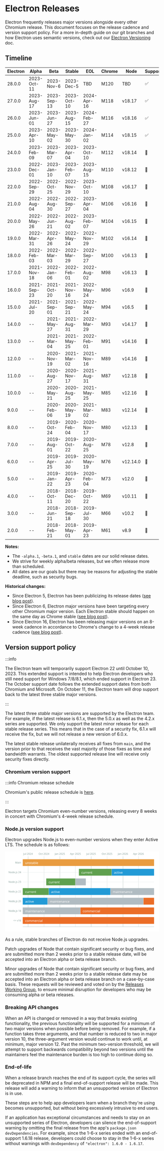 # Electron Releases

Electron frequently releases major versions alongside every other Chromium release.
This document focuses on the release cadence and version support policy.
For a more in-depth guide on our git branches and how Electron uses semantic versions,
check out our [Electron Versioning](./electron-versioning.md) doc.

## Timeline

| Electron | Alpha | Beta | Stable | EOL | Chrome | Node | Supported |
| ------- | ----- | ------- | ------ | ------ | ---- | ---- | ---- |
| 28.0.0 |  2023-Oct-11 | 2023-Nov-6 | 2023-Dec-5 | TBD | M120 | TBD | ✅ |
| 27.0.0 |  2023-Aug-17 | 2023-Sep-13 | 2023-Oct-10 | 2024-Apr-16 | M118 | v18.17 | ✅ |
| 26.0.0 | 2023-Jun-01 | 2023-Jun-27 | 2023-Aug-15 | 2024-Feb-27 | M116 | v18.16 | ✅ |
| 25.0.0 | 2023-Apr-10 | 2023-May-02 | 2023-May-30 | 2024-Jan-02 | M114 | v18.15 | ✅ |
| 24.0.0 | 2023-Feb-09 | 2023-Mar-07 | 2023-Apr-04 | 2023-Oct-10 | M112 | v18.14 | 🚫 |
| 23.0.0 | 2022-Dec-01 | 2023-Jan-10 | 2023-Feb-07 | 2023-Aug-15 | M110 | v18.12 | 🚫 |
| 22.0.0 | 2022-Sep-29 | 2022-Oct-25 | 2022-Nov-29 | 2023-Oct-10 | M108 | v16.17 | 🚫 |
| 21.0.0 | 2022-Aug-04 | 2022-Aug-30 | 2022-Sep-27 | 2023-Apr-04 | M106 | v16.16 | 🚫 |
| 20.0.0 | 2022-May-26 | 2022-Jun-21 | 2022-Aug-02 | 2023-Feb-07 | M104 | v16.15 | 🚫 |
| 19.0.0 | 2022-Mar-31 | 2022-Apr-26 | 2022-May-24 | 2022-Nov-29 | M102 | v16.14 | 🚫 |
| 18.0.0 | 2022-Feb-03 | 2022-Mar-03 | 2022-Mar-29 | 2022-Sep-27 | M100 | v16.13 | 🚫 |
| 17.0.0 | 2021-Nov-18 | 2022-Jan-06 | 2022-Feb-01 | 2022-Aug-02 | M98 | v16.13 | 🚫 |
| 16.0.0 | 2021-Sep-23 | 2021-Oct-20 | 2021-Nov-16 | 2022-May-24 | M96 | v16.9 | 🚫 |
| 15.0.0 | 2021-Jul-20 | 2021-Sep-01 | 2021-Sep-21 | 2022-May-24 | M94 | v16.5 | 🚫 |
| 14.0.0 | -- | 2021-May-27 | 2021-Aug-31 | 2022-Mar-29 | M93 | v14.17 | 🚫 |
| 13.0.0 | -- | 2021-Mar-04 | 2021-May-25 | 2022-Feb-01 | M91 | v14.16 | 🚫 |
| 12.0.0 | -- | 2020-Nov-19 | 2021-Mar-02 | 2021-Nov-16 | M89 | v14.16 | 🚫 |
| 11.0.0 | -- | 2020-Aug-27 | 2020-Nov-17 | 2021-Aug-31 | M87 | v12.18 | 🚫 |
| 10.0.0 | -- | 2020-May-21 | 2020-Aug-25 | 2021-May-25 | M85 | v12.16 | 🚫 |
| 9.0.0 | -- | 2020-Feb-06 | 2020-May-19 | 2021-Mar-02 | M83 | v12.14 | 🚫 |
| 8.0.0 | -- | 2019-Oct-24 | 2020-Feb-04 | 2020-Nov-17 | M80 | v12.13 | 🚫 |
| 7.0.0 | -- | 2019-Aug-01 | 2019-Oct-22 | 2020-Aug-25 | M78 | v12.8 | 🚫 |
| 6.0.0 | -- | 2019-Apr-25 | 2019-Jul-30 | 2020-May-19 | M76 | v12.14.0 | 🚫 |
| 5.0.0 | -- | 2019-Jan-22 | 2019-Apr-23 | 2020-Feb-04 | M73 | v12.0 | 🚫 |
| 4.0.0 | -- | 2018-Oct-11 | 2018-Dec-20 | 2019-Oct-22 | M69 | v10.11 | 🚫 |
| 3.0.0 | -- | 2018-Jun-21 | 2018-Sep-18 | 2019-Jul-30 | M66 | v10.2 | 🚫 |
| 2.0.0 | -- | 2018-Feb-21 | 2018-May-01 | 2019-Apr-23 | M61 | v8.9 | 🚫 |

**Notes:**

* The `-alpha.1`, `-beta.1`, and `stable` dates are our solid release dates.
* We strive for weekly alpha/beta releases, but we often release more than scheduled.
* All dates are our goals but there may be reasons for adjusting the stable deadline, such as security bugs.

**Historical changes:**

* Since Electron 5, Electron has been publicizing its release dates ([see blog post](https://www.electronjs.org/blog/electron-5-0-timeline)).
* Since Electron 6, Electron major versions have been targeting every other Chromium major version. Each Electron stable should happen on the same day as Chrome stable ([see blog post](https://www.electronjs.org/blog/12-week-cadence)).
* Since Electron 16, Electron has been releasing major versions on an 8-week cadence in accordance to Chrome's change to a 4-week release cadence ([see blog post](https://www.electronjs.org/blog/8-week-cadence)).

## Version support policy

:::info

The Electron team will temporarily support Electron 22 until October 10, 2023.
This extended support is intended to help Electron developers who still need
support for Windows 7/8/8.1, which ended support in Electron 23. The October
support date follows the extended support dates from both Chromium and Microsoft.
On October 11, the Electron team will drop support back to the latest three
stable major versions.

:::

The latest three _stable_ major versions are supported by the Electron team.
For example, if the latest release is 6.1.x, then the 5.0.x as well
as the 4.2.x series are supported. We only support the latest minor release
for each stable release series. This means that in the case of a security fix,
6.1.x will receive the fix, but we will not release a new version of 6.0.x.

The latest stable release unilaterally receives all fixes from `main`,
and the version prior to that receives the vast majority of those fixes
as time and bandwidth warrants. The oldest supported release line will receive
only security fixes directly.

### Chromium version support

:::info Chromium release schedule

Chromium's public release schedule is [here](https://chromiumdash.appspot.com/schedule).

:::

Electron targets Chromium even-number versions, releasing every 8 weeks in concert
with Chromium's 4-week release schedule.

### Node.js version support

Electron upgrades Node.js to even-number versions when they enter Active LTS. The schedule
is as follows:

<img src="https://raw.githubusercontent.com/nodejs/Release/main/schedule.svg?sanitize=true" alt="Releases">

As a rule, stable branches of Electron do not receive Node.js upgrades.

Patch upgrades of Node that contain significant security or bug fixes, and are submitted
more than 2 weeks prior to a stable release date, will be accepted into an Electron alpha
or beta release branch.

Minor upgrades of Node that contain significant security or bug fixes, and are submitted
more than 2 weeks prior to a stable release date may be accepted into an Electron alpha or
beta release branch on a case-by-case basis. These requests will be reviewed and voted on
by the [Releases Working Group](https://github.com/electron/governance/tree/main/wg-releases),
to ensure minimal disruption for developers who may be consuming alpha or beta releases.

### Breaking API changes

When an API is changed or removed in a way that breaks existing functionality, the
previous functionality will be supported for a minimum of two major versions when
possible before being removed. For example, if a function takes three arguments,
and that number is reduced to two in major version 10, the three-argument version would
continue to work until, at minimum, major version 12. Past the minimum two-version
threshold, we will attempt to support backwards compatibility beyond two versions
until the maintainers feel the maintenance burden is too high to continue doing so.

### End-of-life

When a release branch reaches the end of its support cycle, the series
will be deprecated in NPM and a final end-of-support release will be
made. This release will add a warning to inform that an unsupported
version of Electron is in use.

These steps are to help app developers learn when a branch they're
using becomes unsupported, but without being excessively intrusive
to end users.

If an application has exceptional circumstances and needs to stay
on an unsupported series of Electron, developers can silence the
end-of-support warning by omitting the final release from the app's
`package.json` `devDependencies`. For example, since the 1-6-x series
ended with an end-of-support 1.6.18 release, developers could choose
to stay in the 1-6-x series without warnings with `devDependency` of
`"electron": 1.6.0 - 1.6.17`.

